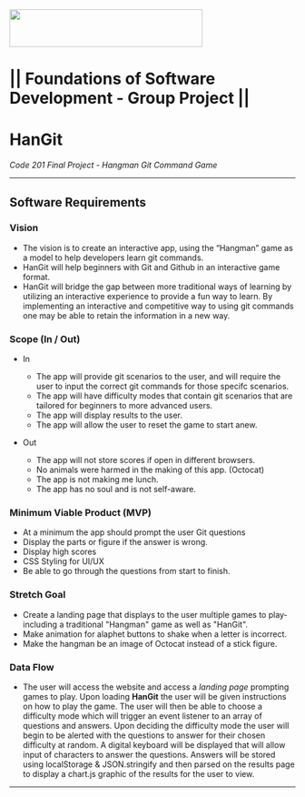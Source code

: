 <img src="https://members-csforall.imgix.net/members/logos/code-fellows-logo-horizontal-2-color-black.png" width="340" height="66">  

# ||  Foundations of Software Development - Group Project ||

# HanGit

*Code 201 Final Project - Hangman Git Command Game*

---

## Software Requirements


### Vision

* The vision is to create an interactive app, using the “Hangman” game as a model to help developers learn git commands.
* HanGit will help beginners with Git and Github in an interactive game format.
* HanGit will bridge the gap between more traditional ways of learning by utilizing an interactive experience to provide a fun way to learn. By implementing an interactive and competitive way to using git commands one may be able to retain the information in a new way.

### Scope (In / Out)

* In
  * The app will provide git scenarios to the user, and will require the user to input the correct git commands for those specifc scenarios.
  * The app will have difficulty modes that contain git scenarios that are tailored for beginners to more advanced users.
  * The app will display results to the user.
  * The app will allow the user to reset the game to start anew.

* Out
  * The app will not store scores if open in different browsers.
  * No animals were harmed in the making of this app. (Octocat)
  * The app is not making me lunch.
  * The app has no soul and is not self-aware.

### Minimum Viable Product (MVP)

* At a minimum the app should prompt the user Git questions
* Display the parts or figure if the answer is wrong.
* Display high scores
* CSS Styling for UI/UX
* Be able to go through the questions from start to finish.

### Stretch Goal

* Create a landing page that displays to the user multiple games to play- including a traditional "Hangman" game as well as "HanGit".
* Make animation for alaphet buttons to shake when a letter is incorrect.
* Make the hangman be an image of Octocat instead of a stick figure.

### Data Flow

* The user will access the website and access a *landing page* prompting games to play. Upon loading **HanGit** the user will be given instructions on how to play the game. The user will then be able to choose a difficulty mode which will trigger an event listener to an array of questions and answers. Upon deciding the difficulty mode the user will begin to be alerted with the questions to answer for their chosen difficulty at random. A digital keyboard will be displayed that will allow input of characters to answer the questions. Answers will be stored using localStorage & JSON.stringify and then parsed on the results page to display a chart.js graphic of the results for the user to view.

---